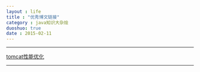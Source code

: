 ```yaml
---
layout : life
title : "优秀博文链接"
category : java知识大杂烩
duoshuo: true
date : 2015-02-11
---
```


--------------

[tomcat性能优化](http://my.oschina.net/lianss/blog/272230)



---------------

